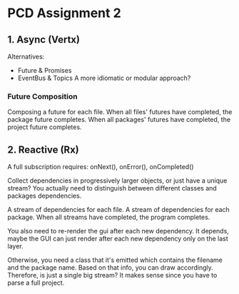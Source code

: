 
# PCD Assignment 2

## 1. Async (Vertx)
Alternatives: 
* Future & Promises
* EventBus & Topics
A more idiomatic or modular approach?

### Future Composition
Composing a future for each file. 
When all files' futures have completed, the package future completes.
When all packages' futures have completed, the project future completes. 

## 2. Reactive (Rx)
A full subscription requires: onNext(), onError(), onCompleted()

Collect dependencies in progressively larger objects, or just have a unique stream?
You actually need to distinguish between different classes and packages dependencies.

A stream of dependencies for each file.
A stream of dependencies for each package.
When all streams have completed, the program completes.

You also need to re-render the gui after each new dependency.
It depends, maybe the GUI can just render after each new dependency only on the last layer. 

Otherwise, you need a class that it's emitted which contains the filename and the package name. 
Based on that info, you can draw accordingly. Therefore, is just a single big stream?
It makes sense since you have to parse a full project.



